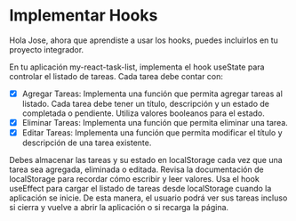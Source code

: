 # Implementar Hooks

Hola Jose, ahora que aprendiste a usar los hooks, puedes incluirlos en tu proyecto integrador.

En tu aplicación my-react-task-list, implementa el hook useState para controlar el listado de tareas.
Cada tarea debe contar con:

- [x] Agregar Tareas: Implementa una función que permita agregar tareas al listado. Cada tarea debe tener un título, descripción y un estado de completada o pendiente. Utiliza valores booleanos para el estado.
- [x] Eliminar Tareas: Implementa una función que permita eliminar una tarea.
- [x] Editar Tareas: Implementa una función que permita modificar el título y descripción de una tarea existente.

Debes almacenar las tareas y su estado en localStorage cada vez que una tarea sea agregada, eliminada o editada. Revisa la documentación de localStorage para recordar cómo escribir y leer valores.
Usa el hook useEffect para cargar el listado de tareas desde localStorage cuando la aplicación se inicie. De esta manera, el usuario podrá ver sus tareas incluso si cierra y vuelve a abrir la aplicación o si recarga la página.
